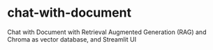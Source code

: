 # chat-with-document
Chat with Document with Retrieval Augmented Generation (RAG) and Chroma as vector database, and Streamlit UI
